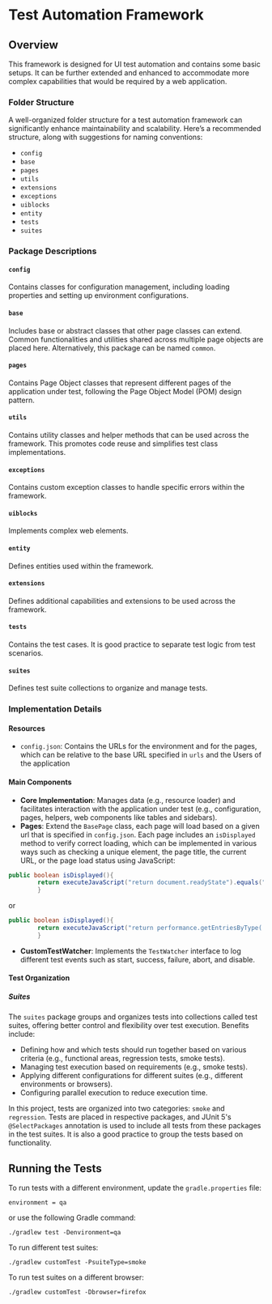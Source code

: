 # Test Automation Framework

## Overview

This framework is designed for UI test automation and contains some basic setups. It can be further extended and
enhanced to accommodate more complex capabilities that would be required by a web application.

### Folder Structure

A well-organized folder structure for a test automation framework can significantly enhance maintainability and
scalability. Here’s a recommended structure, along with suggestions for naming conventions:

* `config`
* `base`
* `pages`
* `utils`
* `extensions`
* `exceptions`
* `uiblocks`
* `entity`
* `tests`
* `suites`

### Package Descriptions

#### `config`

Contains classes for configuration management, including loading properties and setting up environment configurations.

#### `base`

Includes base or abstract classes that other page classes can extend. Common functionalities and utilities shared across
multiple page objects are placed here. Alternatively, this package can be named `common`.

#### `pages`

Contains Page Object classes that represent different pages of the application under test, following the Page Object
Model (POM) design pattern.

#### `utils`

Contains utility classes and helper methods that can be used across the framework. This promotes code reuse and
simplifies test class implementations.

#### `exceptions`

Contains custom exception classes to handle specific errors within the framework.

#### `uiblocks`

Implements complex web elements.

#### `entity`

Defines entities used within the framework.

#### `extensions`

Defines additional capabilities and extensions to be used across the framework.

#### `tests`

Contains the test cases. It is good practice to separate test logic from test scenarios.

#### `suites`

Defines test suite collections to organize and manage tests.

### Implementation Details

#### Resources

* `config.json`: Contains the URLs for the environment and for the pages, which can be relative to the base URL
  specified in `urls` and the Users of the application

#### Main Components

* **Core Implementation**: Manages data (e.g., resource loader) and facilitates interaction with the application under
  test (e.g., configuration, pages, helpers, web components like tables and sidebars).
* **Pages**: Extend the `BasePage` class, each page will load based on a given url that is specified in `config.json`.
  Each page includes an `isDisplayed` method to verify correct loading, which can be implemented in various ways such as
  checking a unique element, the page title, the current URL, or the page load status using JavaScript:

```java
public boolean isDisplayed(){
        return executeJavaScript("return document.readyState").equals("complete");
        }
```

or

```java
public boolean isDisplayed(){
        return executeJavaScript("return performance.getEntriesByType('resource').length > 0;");
        }
```

* **CustomTestWatcher**: Implements the `TestWatcher` interface to log different test events such as start, success,
  failure, abort, and disable.

#### Test Organization

##### Suites

The `suites` package groups and organizes tests into collections called test suites, offering better control and
flexibility over test execution. Benefits include:

* Defining how and which tests should run together based on various criteria (e.g., functional areas, regression tests,
  smoke tests).
* Managing test execution based on requirements (e.g., smoke tests).
* Applying different configurations for different suites (e.g., different environments or browsers).
* Configuring parallel execution to reduce execution time.

In this project, tests are organized into two categories: `smoke` and `regression`. Tests are placed in respective
packages, and JUnit 5's `@SelectPackages` annotation is used to include all tests from these packages in the test
suites. It is also a good practice to group the tests based on functionality.

## Running the Tests

To run tests with a different environment, update the `gradle.properties` file:

```
environment = qa
```

or use the following Gradle command:

```
./gradlew test -Denvironment=qa
```

To run different test suites:

```
./gradlew customTest -PsuiteType=smoke
```

To run test suites on a different browser:

```
./gradlew customTest -Dbrowser=firefox
```